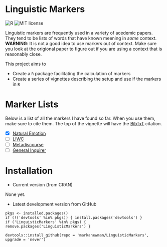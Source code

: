 # Linguistic Markers

![R](https://img.shields.io/badge/R-4.0.x-blue)
![MIT license](https://img.shields.io/badge/License-MIT-green.svg)

Linguistic markers are frequently used in a variety of acedemic papers.
They tend to be lists of words that have known meening in _some_ context.
**WARNING**: It is not a good idea to use markers out of context.
Make sure you look at the origional paper to figure out if you are using a context that is reasonably close.

This project aims to
* Create a `R` package facilitating the calculation of markers
* Create a series of vignettes describing the setup and use if the markers in `R`

# Marker Lists

Below is a list of all the markers I have found so far.
When you use them, make sure to cite them.
The top of the vignette will have the [BibTxT](http://www.bibtex.org/) citation.

* [x] [Natural Emotion](https://doi.org/10.1038/s41467-020-18349-0)
* [ ] [LIWC](https://liwc.wpengine.com/)
* [ ] [Metadiscourse](https://doi.org/10.1016/j.jslw.2004.02.001)
* [ ] [General Inquirer](https://doi.org/10.1145/1461551.1461583)

# Installation

* Current version (from CRAN)

None yet.

* Latest development version from GitHub

```{r}
pkgs <- installed.packages()
if (!('devtools' %in% pkgs)) { install.packages('devtools') }
if ('LinguisticMarkers' %in% pkgs) { remove.packages('LinguisticMarkers') }

devtools::install_github(repo = 'markanewman/LinguisticMarkers', upgrade = 'never')
```
